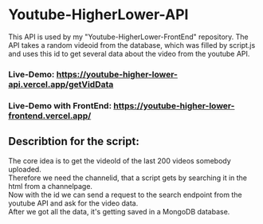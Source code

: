# Youtube-HigherLower-API
  This API is used by my "Youtube-HigherLower-FrontEnd" repository. The API takes a random videoid from the database, which 
  was filled by script.js and uses this id to get several data about the video from the youtube API.

### Live-Demo: https://youtube-higher-lower-api.vercel.app/getVidData
### Live-Demo with FrontEnd: https://youtube-higher-lower-frontend.vercel.app/
  
## Describtion for the script:
  The core idea is to get the videoId of the last 200 videos somebody uploaded.<br>
  Therefore we need the channelid, that a script gets by searching it in the html from a channelpage.<br>
  Now with the id we can send a request to the search endpoint from the youtube API and ask for the video data.<br>
  After we got all the data, it's getting saved in a MongoDB database.
  
  


